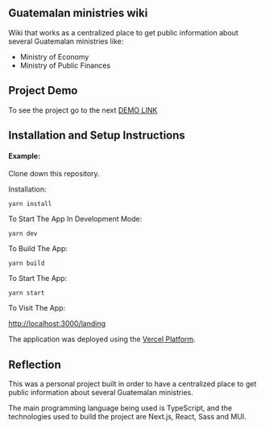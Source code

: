 ## Guatemalan ministries wiki

Wiki that works as a centralized place to get public information about several Guatemalan ministries like:

- Ministry of Economy
- Ministry of Public Finances

## Project Demo

To see the project go to the next [DEMO LINK](https://guatemalan-ministries-wiki.vercel.app/home)

## Installation and Setup Instructions

#### Example:

Clone down this repository.

Installation:

`yarn install`

To Start The App In Development Mode:

`yarn dev`

To Build The App:

`yarn build`

To Start The App:

`yarn start`

To Visit The App:

[http://localhost:3000/landing](http://localhost:3000/landing)

The application was deployed using the [Vercel Platform](https://vercel.com/new?utm_medium=default-template&filter=next.js&utm_source=create-next-app&utm_campaign=create-next-app-readme). 

## Reflection

This was a personal project built in order to have a centralized place to get public information about several Guatemalan ministries.

The main programming language being used is TypeScript, and the technologies used to build the project are Next.js, React, Sass and MUI.
